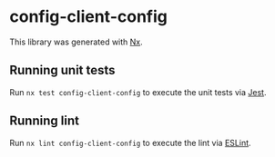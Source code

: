 # config-client-config

This library was generated with [Nx](https://nx.dev).

## Running unit tests

Run `nx test config-client-config` to execute the unit tests via
[Jest](https://jestjs.io).

## Running lint

Run `nx lint config-client-config` to execute the lint via
[ESLint](https://eslint.org/).
